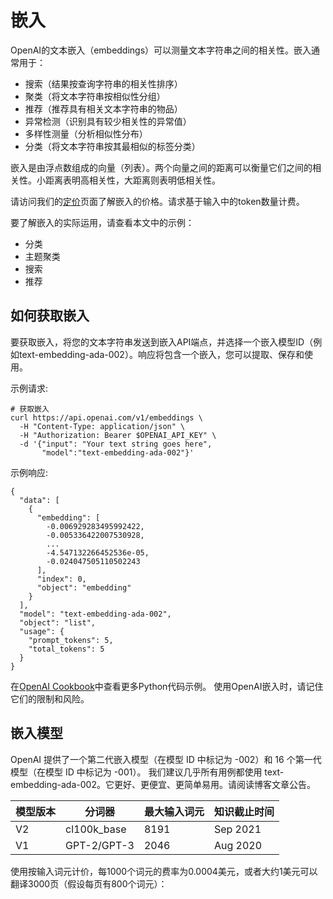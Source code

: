 # 嵌入

OpenAI的文本嵌入（embeddings）可以测量文本字符串之间的相关性。嵌入通常用于：

* 搜索（结果按查询字符串的相关性排序）&#x20;
* 聚类（将文本字符串按相似性分组）&#x20;
* 推荐（推荐具有相关文本字符串的物品）&#x20;
* 异常检测（识别具有较少相关性的异常值）&#x20;
* 多样性测量（分析相似性分布）&#x20;
* 分类（将文本字符串按其最相似的标签分类）&#x20;

嵌入是由浮点数组成的向量（列表）。两个向量之间的距离可以衡量它们之间的相关性。小距离表明高相关性，大距离则表明低相关性。

请访问我们的[定价](https://openai.com/api/pricing/)页面了解嵌入的价格。请求基于输入中的token数量计费。

要了解嵌入的实际运用，请查看本文中的示例：

* 分类&#x20;
* 主题聚类
* 搜索
* 推荐

## 如何获取嵌入&#x20;

要获取嵌入，将您的文本字符串发送到嵌入API端点，并选择一个嵌入模型ID（例如text-embedding-ada-002）。响应将包含一个嵌入，您可以提取、保存和使用。

示例请求:



```shell
# 获取嵌入
curl https://api.openai.com/v1/embeddings \
  -H "Content-Type: application/json" \
  -H "Authorization: Bearer $OPENAI_API_KEY" \
  -d '{"input": "Your text string goes here",
       "model":"text-embedding-ada-002"}'
```

示例响应:

```
{
  "data": [
    {
      "embedding": [
        -0.006929283495992422,
        -0.005336422007530928,
        ...
        -4.547132266452536e-05,
        -0.024047505110502243
      ],
      "index": 0,
      "object": "embedding"
    }
  ],
  "model": "text-embedding-ada-002",
  "object": "list",
  "usage": {
    "prompt_tokens": 5,
    "total_tokens": 5
  }
}
```

在[OpenAI Cookbook](https://github.com/openai/openai-cookbook/)中查看更多Python代码示例。 使用OpenAI嵌入时，请记住它们的限制和风险。

## 嵌入模型

&#x20;OpenAI 提供了一个第二代嵌入模型（在模型 ID 中标记为 -002）和 16 个第一代模型（在模型 ID 中标记为 -001）。 我们建议几乎所有用例都使用 text-embedding-ada-002。它更好、更便宜、更简单易用。请阅读博客文章公告。

| 模型版本 | 分词器          | 最大输入词元 | 知识截止时间   |
| ---- | ------------ | ------ | -------- |
| V2   | cl100k\_base | 8191   | Sep 2021 |
| V1   | GPT-2/GPT-3  | 2046   | Aug 2020 |

使用按输入词元计价，每1000个词元的费率为0.0004美元，或者大约1美元可以翻译3000页（假设每页有800个词元）：

